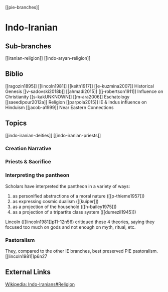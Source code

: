 [[pie-branches]]
# Indo-Iranian

## Sub-branches
[[iranian-religion]]
[[indo-aryan-religion]]

## Biblio
[[ragozin1895]]
[[lincoln1981]]
[[keith1917]]
[[e-kuzmina2007]] Historical Genesis
[[v-sadovski2018b]]
[[ahmadi2015]]
[[j-robertson1911]] Influence on Christianity
[[s-kakUNKNOWN]]
[[m-ara2006]] Eschatology
[[saeedipour2012a]] Religion
[[parpola2015]] IE & Indus influence on Hinduism
[[jacob-a1999]] Near Eastern Connections



## Topics
[[indo-iranian-deities]]
[[indo-iranian-priests]]



### Creation Narrative
### Priests & Sacrifice
### Interpreting the pantheon
Scholars have interpreted the pantheon in a variety of ways:
1. as personified abstractions of a moral nature ([[p-thieme1957]])
2. as expressing cosmic dualism  ([[kuiper]])
3. as a projection of the household ([[h-bailey1975]])
4. as a projection of a tripartite class system ([[dumezil1945]])

Lincoln ([[lincoln1981]]p11-12n56) critiqued these 4 theories, saying they focused too much on gods and not enough on myth, ritual, etc.

### Pastoralism
They, compared to the other IE branches, best preserved PIE pastoralism. [[lincoln1981]]p6n27


## External Links
[Wikipedia: Indo-Iranians#Religion](https://en.wikipedia.org/wiki/Indo-Iranians#Religion)